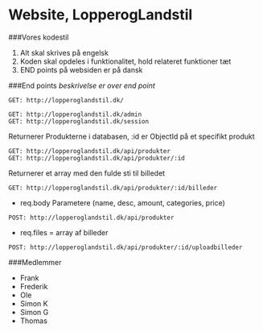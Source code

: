 # Website, LopperogLandstil

###Vores kodestil

1. Alt skal skrives på engelsk
2. Koden skal opdeles i funktionalitet, hold relateret funktioner tæt
3. END points på websiden er på dansk

###End points
*beskrivelse er over end point*
```
GET: http://lopperoglandstil.dk/

GET: http://lopperoglandstil.dk/admin
GET: http://lopperoglandstil.dk/session
```
Returnerer Produkterne i databasen, :id er ObjectId på et specifikt produkt
```
GET: http://lopperoglandstil.dk/api/produkter
GET: http://lopperoglandstil.dk/api/produkter/:id
```
Returnerer et array med den fulde sti til billedet
```
GET: http://lopperoglandstil.dk/api/produkter/:id/billeder
```

- req.body Parametere (name, desc, amount, categories, price)
```
POST: http://lopperoglandstil.dk/api/produkter
```
- req.files = array af billeder
```
POST: http://lopperoglandstil.dk/api/produkter/:id/uploadbilleder
```


###Medlemmer
- Frank
- Frederik
- Ole
- Simon K
- Simon G
- Thomas


